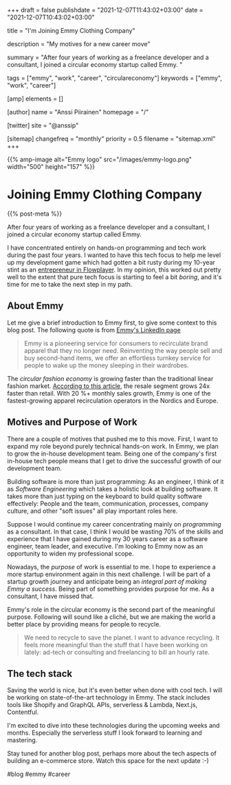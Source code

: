 +++
draft = false
publishdate = "2021-12-07T11:43:02+03:00"
date = "2021-12-07T10:43:02+03:00"

title = "I'm Joining Emmy Clothing Company"

description = "My motives for a new career move"

summary = "After four years of working as a freelance developer and a consultant, I joined a circular economy startup called Emmy. "

tags = ["emmy", "work", "career", "circulareconomy"]
keywords = ["emmy", "work", "career"]

[amp]
    elements = []

[author]
    name = "Anssi Piirainen"
    homepage = "/"

[twitter]
    site = "@anssip"

[sitemap]
    changefreq = "monthly"
    priority = 0.5
    filename = "sitemap.xml"
+++

{{% amp-image alt="Emmy logo" src="/images/emmy-logo.png" width="500" height="157" %}}

# Joining Emmy Clothing Company

{{% post-meta %}}

After four years of working as a freelance developer and a consultant, I joined a circular economy startup called Emmy. 

I have concentrated entirely on hands-on programming and tech work during the past four years. I wanted to have this tech focus to help me level up my development game which had gotten a bit rusty during my 10-year stint as an [entrepreneur in Flowplayer](https://anssipiirainen.com/post/leavingflow/). In my opinion, this worked out pretty well to the extent that pure tech focus is starting to feel a bit _boring_, and it's time for me to take the next step in my path.

## About Emmy

Let me give a brief introduction to Emmy first, to give some context to this blog post. The following quote is from [Emmy's LinkedIn page](https://www.linkedin.com/company/emmy-clothing-company/)

> Emmy is a pioneering service for consumers to recirculate brand apparel that they no longer need. Reinventing the way people sell and buy second-hand items, we offer an effortless turnkey service for people to wake up the money sleeping in their wardrobes.

The *circular fashion economy* is growing faster than the traditional linear fashion market. [According to this article](https://www.therobinreport.com/the-circular-fashion-future/), the resale segment grows 24x faster than retail. With 20 %+ monthly sales growth, Emmy is one of the fastest-growing apparel recirculation operators in the Nordics and Europe.

## Motives and Purpose of Work 

There are a couple of motives that pushed me to this move. First, I want to expand my role beyond purely technical hands-on work. In Emmy, we plan to grow the in-house development team. Being one of the company's first in-house tech people means that I get to drive the successful growth of our development team.  

Building software is more than just programming: As an engineer, I think of it as *Software Engineering* which takes a holistic look at building software. It takes more than just typing on the keyboard to build quality software effectively: People and the team, communication, processes, company culture, and other "soft issues" all play important roles here.

Suppose I would continue my career concentrating mainly on *programming* as a consultant. In that case, I think I would be wasting 70% of the skills and experience that I have gained during my 30 years career as a software engineer, team leader, and executive. I'm looking to Emmy now as an opportunity to widen my professional scope.

Nowadays, the *purpose* of work is essential to me. I hope to experience a more startup environment again in this next challenge. I will be part of a startup growth journey and anticipate being an *integral part of making Emmy a success*. Being part of something provides purpose for me. As a consultant, I have missed that.

Emmy's role in the circular economy is the second part of the meaningful purpose. Following will sound like a cliché, but we are making the world a better place by providing means for people to recycle. 

> We need to recycle to save the planet. I want to advance recycling. It feels more meaningful than the stuff that I have been working on lately: ad-tech or consulting and freelancing to bill an hourly rate.

## The tech stack

Saving the world is nice, but it's even better when done with cool tech. I will be working on state-of-the-art technology in Emmy. The stack includes tools like Shopify and GraphQL APIs, serverless & Lambda, Next.js, Contentful. 

I'm excited to dive into these technologies during the upcoming weeks and months. Especially the serverless stuff I look forward to learning and mastering.

Stay tuned for another blog post, perhaps more about the tech aspects of building an e-commerce store. Watch this space for the next update :-)

#blog #emmy #career
